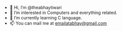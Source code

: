 - 👋 Hi, I’m @theabhaytiwari
- 👀 I’m interested in Computers and everything related.
- 🌱 I’m currently learning C language.
- 📫 You can mail me at emailatabhay@gmail.com

